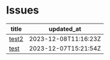 # Issues
| title | updated_at |
| --- | --- |
| [test2](https://github.com/sxy15/issue2md-action/issues/2) | 2023-12-08T11:16:23Z |
| [test](https://github.com/sxy15/issue2md-action/issues/1) | 2023-12-07T15:21:54Z |
